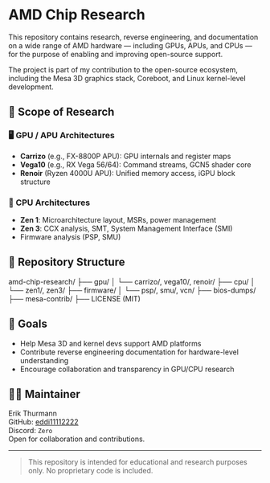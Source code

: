# AMD Chip Research

This repository contains research, reverse engineering, and documentation on a wide range of AMD hardware — including GPUs, APUs, and CPUs — for the purpose of enabling and improving open-source support.

The project is part of my contribution to the open-source ecosystem, including the Mesa 3D graphics stack, Coreboot, and Linux kernel-level development.

## 🔬 Scope of Research

### 🖥️ GPU / APU Architectures

- **Carrizo** (e.g., FX-8800P APU): GPU internals and register maps  
- **Vega10** (e.g., RX Vega 56/64): Command streams, GCN5 shader core  
- **Renoir** (Ryzen 4000U APU): Unified memory access, iGPU block structure  

### 🧠 CPU Architectures

- **Zen 1**: Microarchitecture layout, MSRs, power management  
- **Zen 3**: CCX analysis, SMT, System Management Interface (SMI)  
- Firmware analysis (PSP, SMU)

## 🧩 Repository Structure

amd-chip-research/
├── gpu/
│ └── carrizo/, vega10/, renoir/
├── cpu/
│ └── zen1/, zen3/
├── firmware/
│ └── psp/, smu/, vcn/
├── bios-dumps/
├── mesa-contrib/
├── LICENSE (MIT)


## 🎯 Goals

- Help Mesa 3D and kernel devs support AMD platforms
- Contribute reverse engineering documentation for hardware-level understanding
- Encourage collaboration and transparency in GPU/CPU research

## 🧑‍💻 Maintainer

Erik Thurmann  
GitHub: [eddi11112222](https://github.com/eddi11112222)  
Discord: `Zero`  
Open for collaboration and contributions.

---

> This repository is intended for educational and research purposes only. No proprietary code is included.

